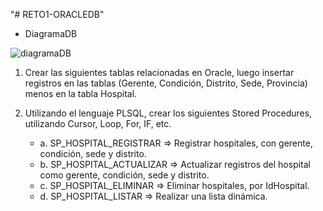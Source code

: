 "# RETO1-ORACLEDB" 
   - DiagramaDB
     
![diagramaDB](https://github.com/AlexanderDevelopment69/RETO1-ORACLEDB/assets/61817463/5b6e799c-4d31-4b83-a706-84f528f49d05)




1. Crear las siguientes tablas relacionadas en Oracle, luego insertar registros en las tablas (Gerente, Condición, Distrito, Sede, Provincia) menos en la tabla Hospital.

2. Utilizando el lenguaje PLSQL, crear los siguientes Stored Procedures, utilizando Cursor, Loop, For, IF, etc.
    - a. SP_HOSPITAL_REGISTRAR => Registrar hospitales, con gerente, condición, sede y distrito.
    - b. SP_HOSPITAL_ACTUALIZAR => Actualizar registros del hospital como gerente, condición, sede y distrito.
    - c. SP_HOSPITAL_ELIMINAR => Eliminar hospitales, por IdHospital.
    - d. SP_HOSPITAL_LISTAR => Realizar una lista dinámica.
